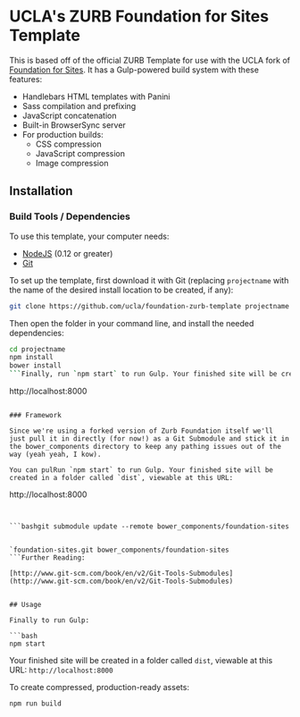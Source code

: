 # UCLA's ZURB Foundation for Sites Template

This is based off of the official ZURB Template for use with the UCLA fork of [Foundation for Sites](http://foundation.zurb.com/sites). It has a Gulp-powered build system with these features:

- Handlebars HTML templates with Panini
- Sass compilation and prefixing
- JavaScript concatenation
- Built-in BrowserSync server
- For production builds:
  - CSS compression
  - JavaScript compression
  - Image compression

## Installation

### Build Tools / Dependencies

To use this template, your computer needs:

- [NodeJS](https://nodejs.org/en/) (0.12 or greater)
- [Git](https://git-scm.com/)

To set up the template, first download it with Git (replacing `projectname` with the name of the desired install location to be created, if any):

```bash
git clone https://github.com/ucla/foundation-zurb-template projectname
```

Then open the folder in your command line, and install the needed dependencies:

```bash
cd projectname
npm install
bower install
```Finally, run `npm start` to run Gulp. Your finished site will be created in a folder called `dist`, viewable at this URL:

```
http://localhost:8000
```

### Framework

Since we're using a forked version of Zurb Foundation itself we'll just pull it in directly (for now!) as a Git Submodule and stick it in the bower_components directory to keep any pathing issues out of the way (yeah yeah, I kow).

You can pulRun `npm start` to run Gulp. Your finished site will be created in a folder called `dist`, viewable at this URL:

```
http://localhost:8000
```cation by running:


```bashgit submodule update --remote bower_components/foundation-sites


`foundation-sites.git bower_components/foundation-sites
```Further Reading:

[http://www.git-scm.com/book/en/v2/Git-Tools-Submodules](http://www.git-scm.com/book/en/v2/Git-Tools-Submodules)


## Usage

Finally to run Gulp:

```bash
npm start
```

Your finished site will be created in a folder called `dist`, viewable at this URL: `http://localhost:8000`

To create compressed, production-ready assets:

```bash
npm run build

